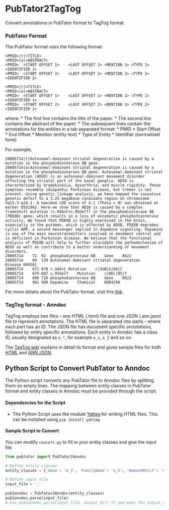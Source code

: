 # PubTator2TagTog

Convert annotations in PubTator format to TagTog format.

### PubTator Format

The PubTator format uses the following format:

```text
<PMID>|t|<TITLE>
<PMID>|a|<ABSTRACT>
<PMID>	<START OFFSET 1>	<LAST OFFSET 1>	<MENTION 1>	<TYPE 1>	<IDENTIFIER 1>
<PMID>	<START OFFSET 2>	<LAST OFFSET 2>	<MENTION 2>	<TYPE 2>	<IDENTIFIER 2>

<PMID>|t|<TITLE>
<PMID>|a|<ABSTRACT>
<PMID>	<START OFFSET 1>	<LAST OFFSET 1>	<MENTION 1>	<TYPE 1>	<IDENTIFIER 1>
<PMID>	<START OFFSET 2>	<LAST OFFSET 2>	<MENTION 2>	<TYPE 2>	<IDENTIFIER 2>
```

where:
    * The first line contains the title of the paper.
    * The second line contains the abstract of the paper.
    * The subsequent lines contain the annotations for the entities in a tab separated format:
      * PMID
      * Start Offset
      * End Offset
      * Mention (entity text)
      * Type of Entity
      * Identifier (normalized form)

For example,

```text
20085714|t|Autosomal-dominant striatal degeneration is caused by a mutation in the phosphodiesterase 8B gene.
20085714|a|Autosomal-dominant striatal degeneration is caused by a mutation in the phosphodiesterase 8B gene. Autosomal-dominant striatal degeneration (ADSD) is an autosomal-dominant movement disorder affecting the striatal part of the basal ganglia. ADSD is characterized by bradykinesia, dysarthria, and muscle rigidity. These symptoms resemble idiopathic Parkinson disease, but tremor is not present. Using genetic linkage analysis, we have mapped the causative genetic defect to a 3.25 megabase candidate region on chromosome 5q13.3-q14.1. A maximum LOD score of 4.1 (Theta = 0) was obtained at marker D5S1962. Here we show that ADSD is caused by a complex frameshift mutation (c.94G>C+c.95delT) in the phosphodiesterase 8B (PDE8B) gene, which results in a loss of enzymatic phosphodiesterase activity. We found that PDE8B is highly expressed in the brain, especially in the putamen, which is affected by ADSD. PDE8B degrades cyclic AMP, a second messenger implied in dopamine signaling. Dopamine is one of the main neurotransmitters involved in movement control and is deficient in Parkinson disease. We believe that the functional analysis of PDE8B will help to further elucidate the pathomechanism of ADSD as well as contribute to a better understanding of movement disorders.
20085714	72	92	phosphodiesterase 8B	Gene	8622
20085714	99	139	Autosomal-dominant striatal degeneration	Disease	609161
20085714	671	678	c.94G>C	Mutation	c|SUB|G|94|C
20085714	679	687	c.95delT	Mutation	c|DEL|95|T
20085714	696	716	phosphodiesterase 8B	Gene	8622
20085714	981	989	Dopamine	Chemical	D004298
```

For more details about the PubTator format, visit this [link](http://www.ncbi.nlm.nih.gov/CBBresearch/Lu/Demo/PubTator/tutorial/index.html).

### TagTog format - Anndoc

TagTog employs two files - one HTML (.html) file and one JSON (.ann.json) file to represent annotations.
The HTML file is separated into parts - where each part has an ID.
The JSON file has document specific annotations, followed by entity specific annotations. Each entity in Anndoc has a class ID, usually designated as `e_*`, for example `e_1`, `e_2` and so on.

The [TagTog wiki](https://github.com/jmcejuela/tagtog-doc/wiki) explains in detail its format and gives sample files for both [HTML](https://github.com/jmcejuela/tagtog-doc/wiki/plain.html%20~%20sample%20file) and [ANN.JSON](https://github.com/jmcejuela/tagtog-doc/wiki/ann.json%20~%20sample%20file%201).

## Python Script to Convert PubTator to Anndoc

The Python script converts any PubTator file to Anndoc files by splitting them on empty lines. The mapping between entity classes in PubTator format and entity classes in Anndoc must be provided through the script.

#### Dependencies for the Script
* The Python Script uses the module [Yattag](http://yattag.org) for writing HTML files. This can be installed using `pip install yattag`

#### Sample Script to Convert

You can modify `convert.py` to fill in your entity classes and give the input file

```python
from pubtator import PubTator2Anndoc

# Define entity classes
entity_classes = {'Gene': 'e_1', 'FamilyName': 'e_2', 'DomainMotif': 'e_3', 'Species': 'e_4'}

# Define input file
input_file = '.'

pub2anndoc = PubTator2Anndoc(entity_classes)
pub2anndoc.parse(input_file)
# Use pub2anndoc.parse(input_file, output_dir) if you want the output_dir to be different from the input directory.

```
